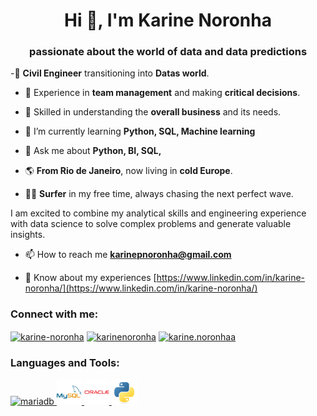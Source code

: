 <h1 align="center">Hi 👋, I'm Karine Noronha</h1>
<h3 align="center">passionate about the world of data and data predictions</h3>

-👷 **Civil Engineer** transitioning into **Datas world**.
- 🧩 Experience in **team management** and making **critical decisions**.
- 🏢 Skilled in understanding the **overall business** and its needs.
  
- 🌱 I’m currently learning **Python, SQL, Machine learning**

- 💬 Ask me about **Python, BI, SQL,**
  
- 🌎 **From Rio de Janeiro**, now living in **cold Europe**.
- 🏄‍♂️ **Surfer** in my free time, always chasing the next perfect wave.

I am excited to combine my analytical skills and engineering experience with data science to solve complex problems and generate valuable insights.

- 📫 How to reach me **karinepnoronha@gmail.com**

- 📄 Know about my experiences [https://www.linkedin.com/in/karine-noronha/](https://www.linkedin.com/in/karine-noronha/)

<h3 align="left">Connect with me:</h3>
<p align="left">
<a href="https://linkedin.com/in/karine-noronha" target="blank"><img align="center" src="https://raw.githubusercontent.com/rahuldkjain/github-profile-readme-generator/master/src/images/icons/Social/linked-in-alt.svg" alt="karine-noronha" height="30" width="40" /></a>
<a href="https://fb.com/karinenoronha" target="blank"><img align="center" src="https://raw.githubusercontent.com/rahuldkjain/github-profile-readme-generator/master/src/images/icons/Social/facebook.svg" alt="karinenoronha" height="30" width="40" /></a>
<a href="https://instagram.com/karine.noronhaa" target="blank"><img align="center" src="https://raw.githubusercontent.com/rahuldkjain/github-profile-readme-generator/master/src/images/icons/Social/instagram.svg" alt="karine.noronhaa" height="30" width="40" /></a>
</p>

<h3 align="left">Languages and Tools:</h3>
<p align="left"> <a href="https://mariadb.org/" target="_blank" rel="noreferrer"> <img src="https://www.vectorlogo.zone/logos/mariadb/mariadb-icon.svg" alt="mariadb" width="40" height="40"/> </a> <a href="https://www.mysql.com/" target="_blank" rel="noreferrer"> <img src="https://raw.githubusercontent.com/devicons/devicon/master/icons/mysql/mysql-original-wordmark.svg" alt="mysql" width="40" height="40"/> </a> <a href="https://www.oracle.com/" target="_blank" rel="noreferrer"> <img src="https://raw.githubusercontent.com/devicons/devicon/master/icons/oracle/oracle-original.svg" alt="oracle" width="40" height="40"/> </a> <a href="https://www.python.org" target="_blank" rel="noreferrer"> <img src="https://raw.githubusercontent.com/devicons/devicon/master/icons/python/python-original.svg" alt="python" width="40" height="40"/> </a> </p>




<!---





- 👋 Hi, I’m @karinenoronha
- 👀 I’m interested in ...
- 🌱 I’m currently learning ...
- 💞️ I’m looking to collaborate on ...
- 📫 How to reach me ...


karinenoronha/karinenoronha is a ✨ special ✨ repository because its `README.md` (this file) appears on your GitHub profile.
You can click the Preview link to take a look at your changes.
--->
